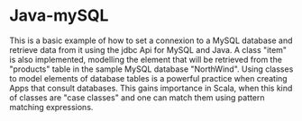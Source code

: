 # Java-mySQL
This is a basic example of how to set a connexion to a MySQL database and retrieve data from it using the jdbc Api for MySQL and Java. 
A class "item" is also implemented, modelling the element that will be retrieved from the "products" table in the sample MySQL 
database "NorthWind". 
Using classes to model elements of database tables is a powerful practice when creating Apps that consult databases. This gains importance
in Scala, when this kind of classes are "case classes" and one can match them using pattern matching expressions.
